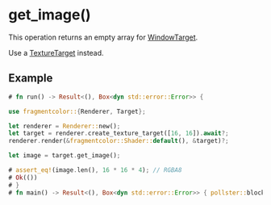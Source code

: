 # get_image()

This operation returns an empty array for [WindowTarget](https://fragmentcolor.org/api/targets/windowtarget).

Use a [TextureTarget](https://fragmentcolor.org/api/targets/texturetarget) instead.

## Example

```rust
# fn run() -> Result<(), Box<dyn std::error::Error>> {

use fragmentcolor::{Renderer, Target};

let renderer = Renderer::new();
let target = renderer.create_texture_target([16, 16]).await?;
renderer.render(&fragmentcolor::Shader::default(), &target)?;

let image = target.get_image();

# assert_eq!(image.len(), 16 * 16 * 4); // RGBA8
# Ok(())
# }
# fn main() -> Result<(), Box<dyn std::error::Error>> { pollster::block_on(run()) }
```
